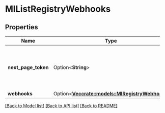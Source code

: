 # MlListRegistryWebhooks

## Properties

Name | Type | Description | Notes
------------ | ------------- | ------------- | -------------
**next_page_token** | Option<**String**> | Token that can be used to retrieve the next page of artifact results | [optional]
**webhooks** | Option<[**Vec<crate::models::MlRegistryWebhook>**](MlRegistryWebhook.md)> |  | [optional]

[[Back to Model list]](../README.md#documentation-for-models) [[Back to API list]](../README.md#documentation-for-api-endpoints) [[Back to README]](../README.md)


